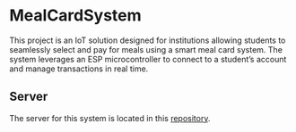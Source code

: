 # MealCardSystem
This project is an IoT solution designed for institutions allowing students to seamlessly select and pay for meals using a smart meal card system. The system leverages an ESP microcontroller to connect to a student’s account and manage transactions in real time.

## Server

The server for this system is located in this [repository](https://github.com/ktaller/MealCardSystemWeb.git).